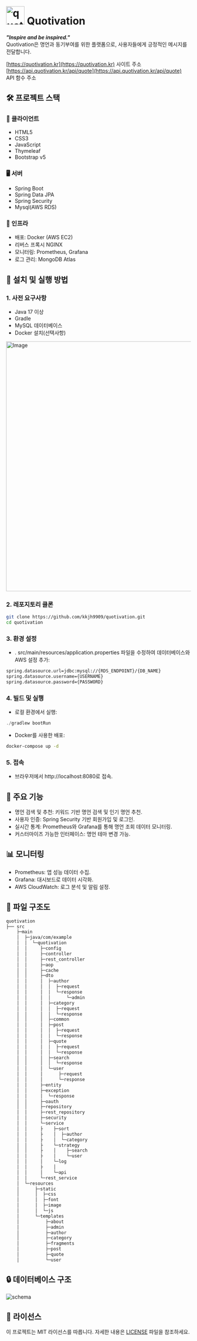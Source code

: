 # <img width="50" alt="quotivation_logo (1)" src="https://github.com/user-attachments/assets/d6327e1e-b277-4313-9152-16fad4be916d"> Quotivation

***"Inspire and be inspired."***   
Quotivation은 명언과 동기부여를 위한 플랫폼으로, 사용자들에게 긍정적인 메시지를 전달합니다.

[https://quotivation.kr](https://quotivation.kr) 사이트 주소  
[https://api.quotivation.kr/api/quote](https://api.quotivation.kr/api/quote) API 함수 주소

## 🛠️ 프로젝트 스택
### 👤 클라이언트
- HTML5
- CSS3
- JavaScript
- Thymeleaf
- Bootstrap v5

### 🖥️ 서버
- Spring Boot
- Spring Data JPA
- Spring Security
- Mysql(AWS RDS)

### 🔧 인프라
- 배포: Docker (AWS EC2)
- 리버스 프록시 NGINX
- 모니터링: Prometheus, Grafana
- 로그 관리: MongoDB Atlas

## 🚀 설치 및 실행 방법


### 1. 사전 요구사항
* Java 17 이상
* Gradle
* MySQL 데이터베이스
* Docker 설치(선택사항)

<img width="1057" height="680" alt="Image" src="https://github.com/user-attachments/assets/9efb353e-be72-4a42-9a40-01a6452061ec" />

### 2. 레포지토리 클론   
```bash
git clone https://github.com/kkjh9909/quotivation.git
cd quotivation
```
   
### 3. 환경 설정
* . src/main/resources/application.properties 파일을 수정하여 데이터베이스와 AWS 설정 추가:
```bash
spring.datasource.url=jdbc:mysql://{RDS_ENDPOINT}/{DB_NAME}
spring.datasource.username={USERNAME}
spring.datasource.password={PASSWORD} 
```

### 4. 빌드 및 실행
* 로컬 환경에서 실행:
```java
./gradlew bootRun
```

* Docker를 사용한 배포:
```bash
docker-compose up -d 
```

### 5. 접속
* 브라우저에서 http://localhost:8080로 접속.

## 🌟 주요 기능
* 명언 검색 및 추천: 키워드 기반 명언 검색 및 인기 명언 추천.
* 사용자 인증: Spring Security 기반 회원가입 및 로그인.
* 실시간 통계: Prometheus와 Grafana를 통해 명언 조회 데이터 모니터링.
* 커스터마이즈 가능한 인터페이스: 명언 테마 변경 가능.

## 📊 모니터링
* Prometheus: 앱 성능 데이터 수집.
* Grafana: 대시보드로 데이터 시각화.
* AWS CloudWatch: 로그 분석 및 알림 설정.

## 📂 파일 구조도
```bash
quotivation
├── src
    ├─main
    │  ├─java/com/example
    │  │  └─quotivation
    │  │     ├─config
    │  │     ├─controller
    │  │     ├─rest_controller
    │  │     ├─aop
    │  │     ├─cache
    │  │     ├─dto
    │  │     │  ├─author
    │  │     │  │  ├─request
    │  │     │  │  └─response
    │  │     │  │      └─admin
    │  │     │  ├─category
    │  │     │  │  ├─request
    │  │     │  │  └─response
    │  │     │  ├─common
    │  │     │  ├─post
    │  │     │  │  ├─request
    │  │     │  │  └─response
    │  │     │  ├─quote
    │  │     │  │  ├─request
    │  │     │  │  └─response
    │  │     │  ├─search
    │  │     │  │  └─response
    │  │     │  └─user
    │  │     │      ├─request
    │  │     │      └─response
    │  │     ├─entity
    │  │     ├─exception
    │  │     │  └─response
    │  │     ├─oauth
    │  │     ├─repository
    │  │     ├─rest_repository
    │  │     ├─security
    │  │     └─service
    │  │     ├    ├─sort
    │  │     ├    │  ├─author
    │  │     ├    │  └─category
    │  │     ├    └─strategy
    │  │     ├    │    ├─search
    │  │     ├    │    └─user
    │  │     │    └─log
    │  │     ├    │
    │  │     │    └─api
    │  │     └─rest_service
    │  └─resources
    │      ├─static
    │      │  ├─css
    │      │  ├─font
    │      │  ├─image
    │      │  └─js
    │      └─templates
    │          ├─about
    │          ├─admin
    │          ├─author
    │          ├─category
    │          ├─fragments
    │          ├─post
    │          ├─quote
    │          └─user
```

## 🔒 데이터베이스 구조
![schema](https://github.com/user-attachments/assets/a9bbb250-fc8a-41aa-84a5-ebcebdc82037)

## 📄 라이선스
이 프로젝트는 MIT 라이선스를 따릅니다. 자세한 내용은 [LICENSE](https://github.com/kkjh9909/quotivation/blob/master/LICENSE) 파일을 참조하세요.
